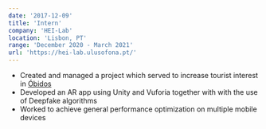 ```yaml
---
date: '2017-12-09'
title: 'Intern'
company: 'HEI-Lab'
location: 'Lisbon, PT'
range: 'December 2020 - March 2021'
url: 'https://hei-lab.ulusofona.pt/'
---
```


- Created and managed a project which served to increase tourist interest in [Óbidos](https://sites.google.com/view/museusdeobidos/museus-de-%C3%B3bidos)
- Developed an AR app using Unity and Vuforia together with with the use of Deepfake algorithms
- Worked to achieve general performance optimization on multiple mobile devices
